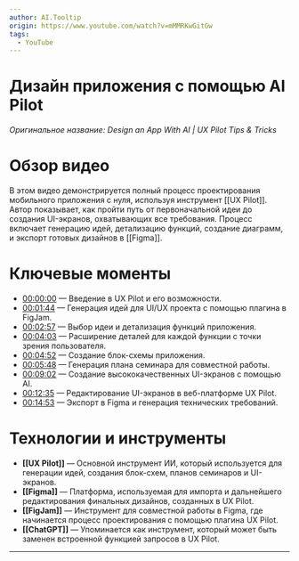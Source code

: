 ```yaml
---
author: AI.Tooltip
origin: https://www.youtube.com/watch?v=mMMRKwGitGw
tags:
  - YouTube
---
```

# Дизайн приложения с помощью AI Pilot
*Оригинальное название: Design an App With AI | UX Pilot Tips & Tricks*

# Обзор видео
В этом видео демонстрируется полный процесс проектирования мобильного приложения с нуля, используя инструмент [[UX Pilot]]. Автор показывает, как пройти путь от первоначальной идеи до создания UI-экранов, охватывающих все требования. Процесс включает генерацию идей, детализацию функций, создание диаграмм, и экспорт готовых дизайнов в [[Figma]].

# Ключевые моменты
 * [00:00:00](https://www.youtube.com/watch?v=mMMRKwGitGw&t=0s) — Введение в UX Pilot и его возможности.
 * [00:01:44](https://www.youtube.com/watch?v=mMMRKwGitGw&t=104s) — Генерация идей для UI/UX проекта с помощью плагина в FigJam.
 * [00:02:57](https://www.youtube.com/watch?v=mMMRKwGitGw&t=177s) — Выбор идеи и детализация функций приложения.
 * [00:04:03](https://www.youtube.com/watch?v=mMMRKwGitGw&t=243s) — Расширение деталей для каждой функции с точки зрения пользователя.
 * [00:04:52](https://www.youtube.com/watch?v=mMMRKwGitGw&t=292s) — Создание блок-схемы приложения.
 * [00:05:48](https://www.youtube.com/watch?v=mMMRKwGitGw&t=348s) — Генерация плана семинара для совместной работы.
 * [00:09:02](https://www.youtube.com/watch?v=mMMRKwGitGw&t=542s) — Создание высококачественных UI-экранов с помощью AI.
 * [00:12:35](https://www.youtube.com/watch?v=mMMRKwGitGw&t=755s) — Редактирование UI-экранов в веб-платформе UX Pilot.
 * [00:14:53](https://www.youtube.com/watch?v=mMMRKwGitGw&t=893s) — Экспорт в Figma и генерация технических требований.

# Технологии и инструменты
 * **[[UX Pilot]]** — Основной инструмент ИИ, который используется для генерации идей, создания блок-схем, планов семинаров и UI-экранов.
 * **[[Figma]]** — Платформа, используемая для импорта и дальнейшего редактирования финальных дизайнов, созданных в UX Pilot.
 * **[[FigJam]]** — Инструмент для совместной работы в Figma, где начинается процесс проектирования с помощью плагина UX Pilot.
 * **[[ChatGPT]]** — Упоминается как инструмент, который может быть заменен встроенной функцией запросов в UX Pilot.
 ---
 